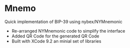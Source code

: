 # Mnemo
Quick implementation of BIP-39 using nybex/NYMnemonic

- Re-arranged NYMnemonic code to simplify the interface
- Added QR Code for the generated QR Code
- Built with XCode 9.2 an minial set of libraries

